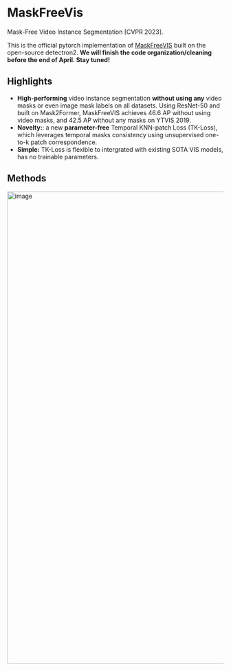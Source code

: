 # MaskFreeVis

Mask-Free Video Instance Segmentation [CVPR 2023].

This is the official pytorch implementation of [MaskFreeVIS](https://github.com/SysCV/MaskFreeVis/) built on the open-source detectron2. **We will finish the code organization/cleaning before the end of April. Stay tuned!**

Highlights
-----------------
- **High-performing** video instance segmentation **without using any** video masks or even image mask labels on all datasets. Using ResNet-50 and built on Mask2Former, MaskFreeVIS achieves 46.6 AP without using video masks, and 42.5 AP without any masks on YTVIS 2019.
- **Novelty:**: a new **parameter-free** Temporal KNN-patch Loss (TK-Loss), which leverages temporal masks consistency using unsupervised one-to-k patch correspondence.
- **Simple:** TK-Loss is flexible to intergrated with existing SOTA VIS models, has no trainable parameters.


Methods
-----------------
<img width="1096" alt="image" src="https://user-images.githubusercontent.com/17427852/228353991-ff09784f-9afd-4ac2-bddf-c5b2763d25e6.png">
